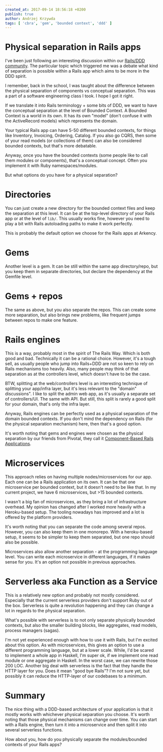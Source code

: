 ```yaml
---
created_at: 2017-09-14 18:56:18 +0200
publish: true
author: Andrzej Krzywda
tags: [ 'cbra', 'gem', 'bounded context', 'ddd' ]
---
```


# Physical separation in Rails apps

I've been just following an interesting discussion within our [Rails/DDD community](http://blog.arkency.com/domain-driven-rails/). The particular topic which triggered me was a debate what kind of separation is possible within a Rails app which aims to be more in the DDD spirit.

<!-- more -->

I remember, back in the school, I was taught about the difference between the physical separation of components vs conceptual separation. This was a part of a software engineering class I took. I hope I got it right.

If we translate it into Rails terminology + some bits of DDD, we want to have the conceptual separation at the level of Bounded Context. A Bounded Context is a world in its own. It has its own "model" (don't confuse it with the ActiveRecord models) which represents the domain.

Your typical Rails app can have 5-50 different bounded contexts, for things like Inventory, Invoicing, Ordering, Catalog. If you also go CQRS, then some of your read models (or collections of them) can also be considered bounded contexts, but that's more debatable.

Anyway, once you have the bounded contexts (some people like to call them modules or components), that's a conceptual concept. Often you implement it with Ruby namespaces/modules.

But what options do you have for a physical separation?

# Directories

You can just create a new directory for the bounded context files and keep the separation at this level. It can be at the top-level directory of your Rails app or at the level of `lib/`.  This usually works fine, however you need to play a bit with Rails autoloading paths to make it work perfectly.

This is probably the default option we choose for the Rails apps at Arkency.

# Gems

Another level is a gem. It can be still within the same app directory/repo, but you keep them in separate directories, but declare the dependency at the Gemfile level.

# Gems + repos

The same as above, but you also separate the repos. This can create some more separation, but also brings new problems, like frequent jumps between repos to make one feature.

# Rails engines

This is a way, probably most in the spirit of The Rails Way. Which is both good and bad. Technically it can be a rational choice. However, it's a tough sell, as usually people who jump into Rails+DDD are not so keen to rely on Rails mechanisms too heavily. Also, many people may think of that separation as at the controllers level, which doesn't have to be the case.

BTW, splitting at the web/controllers level is an interesting technique of splitting your app/infra layer, but it's less relevant to the "domain" discussions". I like to split the admin web app, as it's usually a separate set of controllers/UI. The same with API. But still, this split is rarely a good split for your domain, that's only the infra layer.

Anyway, Rails engines can be perfectly used as a physical separation of the domain bounded contexts. If you don't mind the dependency on Rails (for the physical separation mechanism) here, then that's a good option. 

It's worth noting that gems and engines were chosen as the physical separation by our friends from Pivotal, they call it [Component-Based Rails Applications](http://shageman.github.io/cbra.info/).

# Microservices

This approach relies on having multiple nodes/microservices for our app. Each one can be a Rails application on its own. It can be that one microservice per bounded context, but it doesn't need to be like that. In my current project, we have 6 microservices, but >15 bounded contexts.

I wasn't a big fan of microservices, as they bring a lot of infrastructure overhead. My opinion has changed after I worked more heavily with a Heroku-based setup. The tooling nowadays has improved and a lot is offered by the platform providers.

It's worth noting that you can separate the code among several repos. However, you can also keep them in one monorepo. With a heroku-based setup, it seems to be simpler to keep them separated, but one repo should also be possible.

Microservices also allow another separation - at the programming language level. You can write each microservice in different languages, if it makes sense for you. It's an option not possible in previous approaches.

# Serverless aka Function as a Service

This is a relatively new option and probably not mostly considered. Especially that the current serverless providers don't support Ruby out of the box.
Serverless is quite a revolution happening and they can change a lot in regards to the physical separation.

What's possible with serverless is to not only separate physically bounded contexts, but also the smaller building blocks, like aggregates, read models, process managers (sagas). 

I'm not yet experienced enough with how to use it with Rails, but I'm excited about this option. As with microservices, this gives an option to use a different programming language, but at a lower scale. While, I'd be scared to implement a whole app in Haskell, I'm super ok, if we implement one read module or one aggregate in Haskell. In the worst case, we can rewrite those 200 LOC.
Another big deal with serverless is the fact that they handle the HTTP layer for you. Does it mean "good bye Rails"? I'm not sure yet, but possibly it can reduce the HTTP-layer of our codebases to a minimum.

# Summary

The nice thing with a DDD-based architecture of your application is that it mostly works with whichever physical separation you choose. It's worth noting that those physical mechanisms can change over time. You can start with a Rails engine, then turn it into a microservice and then split it into several serverless functions.

How about you, how do you physically separate the modules/bounded contexts of your Rails apps?
